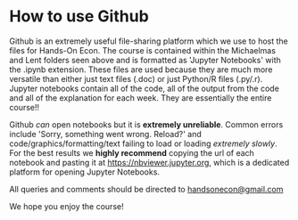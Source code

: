 # How to use Github

Github is an extremely useful file-sharing platform which we use to host the files for Hands-On Econ. The course is contained within the Michaelmas and Lent folders seen above and is formatted as 'Jupyter Notebooks' with the .ipynb extension. These files are used because they are much more versatile than either just text files (.doc) or just Python/R files (.py/.r). Jupyter notebooks contain all of the code, all of the output from the code and all of the explanation for each week. They are essentially the entire course!!

Github *can* open notebooks but it is **extremely unreliable**. Common errors include 'Sorry, something went wrong. Reload?' and code/graphics/formatting/text failing to load or loading *extremely slowly*. For the best results we **highly recommend** copying the url of each notebook and pasting it at https://nbviewer.jupyter.org, which is a dedicated platform for opening Jupyter Notebooks.

All queries and comments should be directed to handsonecon@gmail.com

We hope you enjoy the course!

